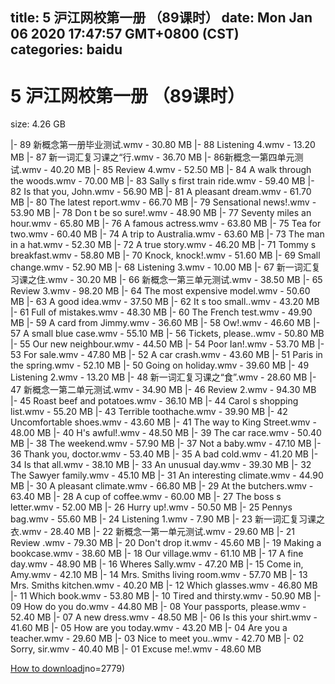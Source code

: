 
title: 5 沪江网校第一册 （89课时）
date: Mon Jan 06 2020 17:47:57 GMT+0800 (CST)    
categories: baidu
---

# 5 沪江网校第一册 （89课时）
size: 4.26 GB
 
 
|- 89 新概念第一册毕业测试.wmv - 30.80 MB
|- 88 Listening 4.wmv - 13.20 MB
|- 87 新一词汇复习课之“行.wmv - 36.70 MB
|- 86新概念一第四单元测试.wmv - 40.20 MB
|- 85  Review 4.wmv - 52.50 MB
|- 84 A walk through the woods.wmv - 70.00 MB
|- 83 Sally s first train ride.wmv - 59.40 MB
|- 82 Is that you, John.wmv - 56.90 MB
|- 81 A pleasant dream.wmv - 61.70 MB
|- 80 The latest report.wmv - 66.70 MB
|- 79 Sensational news!.wmv - 53.90 MB
|- 78 Don t be so sure!.wmv - 48.90 MB
|- 77 Seventy miles an hour.wmv - 65.80 MB
|- 76 A famous actress.wmv - 63.80 MB
|- 75 Tea for two.wmv - 60.40 MB
|- 74 A trip to Australia.wmv - 63.60 MB
|- 73 The man in a hat.wmv - 52.30 MB
|- 72 A true story.wmv - 46.20 MB
|- 71 Tommy s breakfast.wmv - 58.80 MB
|- 70 Knock, knock!.wmv - 51.60 MB
|- 69 Small change.wmv - 52.90 MB
|- 68  Listening 3.wmv - 10.00 MB
|- 67 新一词汇复习课之住.wmv - 30.20 MB
|- 66 新概念一第三单元测试.wmv - 38.50 MB
|- 65 Review 3.wmv - 98.20 MB
|- 64 The most expensive model.wmv - 50.60 MB
|- 63 A good idea.wmv - 37.50 MB
|- 62 It s too small..wmv - 43.20 MB
|- 61 Full of mistakes.wmv - 48.30 MB
|- 60 The French test.wmv - 49.90 MB
|- 59 A card from Jimmy.wmv - 36.60 MB
|- 58 Ow!.wmv - 46.60 MB
|- 57 A small blue case.wmv - 55.10 MB
|- 56 Tickets, please..wmv - 50.80 MB
|- 55 Our new neighbour.wmv - 44.50 MB
|- 54 Poor Ian!.wmv - 53.70 MB
|- 53 For sale.wmv - 47.80 MB
|- 52 A car crash.wmv - 43.60 MB
|- 51 Paris in the spring.wmv - 52.10 MB
|- 50 Going on holiday.wmv - 39.60 MB
|- 49 Listening 2.wmv - 13.20 MB
|- 48 新一词汇复习课之“食”.wmv - 28.60 MB
|- 47 新概念一第二单元测试.wmv - 34.90 MB
|- 46 Review 2.wmv - 94.30 MB
|- 45   Roast beef and potatoes.wmv - 36.10 MB
|- 44 Carol s shopping list.wmv - 55.20 MB
|- 43 Terrible toothache.wmv - 39.90 MB
|- 42 Uncomfortable shoes.wmv - 43.60 MB
|- 41 The way to King Street.wmv - 48.00 MB
|- 40 H's awful!.wmv - 48.50 MB
|- 39 The car race.wmv - 50.40 MB
|- 38 The weekend.wmv - 57.90 MB
|- 37 Not a baby.wmv - 47.10 MB
|- 36 Thank you, doctor.wmv - 53.40 MB
|- 35 A bad cold.wmv - 41.20 MB
|- 34  Is that all.wmv - 38.10 MB
|- 33  An unusual day.wmv - 39.30 MB
|- 32  The Sawyer family.wmv - 45.10 MB
|- 31 An interesting climate.wmv - 44.90 MB
|- 30 A pleasant climate.wmv - 66.80 MB
|- 29 At the butchers.wmv - 63.40 MB
|- 28  A cup of coffee.wmv - 60.00 MB
|- 27  The boss s letter.wmv - 52.00 MB
|- 26  Hurry up!.wmv - 50.50 MB
|- 25  Pennys bag.wmv - 55.60 MB
|- 24  Listening 1.wmv - 7.90 MB
|- 23  新一词汇复习课之衣.wmv - 28.40 MB
|- 22  新概念一第一单元测试.wmv - 29.60 MB
|- 21  Review .wmv - 79.30 MB
|- 20  Don't drop it.wmv - 45.60 MB
|- 19  Making a bookcase.wmv - 38.60 MB
|- 18  Our village.wmv - 61.10 MB
|- 17  A fine day.wmv - 48.90 MB
|- 16  Wheres Sally.wmv - 47.20 MB
|- 15  Come in, Amy.wmv - 42.10 MB
|- 14  Mrs. Smiths living room.wmv - 57.70 MB
|- 13  Mrs. Smiths kitchen.wmv - 40.20 MB
|- 12  Which glasses.wmv - 46.80 MB
|- 11  Which book.wmv - 53.80 MB
|- 10  Tired and thirsty.wmv - 50.90 MB
|- 09  How do you do.wmv - 44.80 MB
|- 08  Your passports, please.wmv - 52.40 MB
|- 07  A new dress.wmv - 48.50 MB
|- 06  Is this your shirt.wmv - 41.60 MB
|- 05  How are you today.wmv - 43.20 MB
|- 04  Are you a teacher.wmv - 29.60 MB
|- 03  Nice to meet you..wmv - 42.70 MB
|- 02  Sorry, sir.wmv - 40.40 MB
|- 01  Excuse me!.wmv - 48.60 MB

[How to download](https://bpcam.bemobtrk.com/go/2ceec3aa-1ca2-46d6-b9ff-aaa5c184517c?jno=2786)jno=2779)